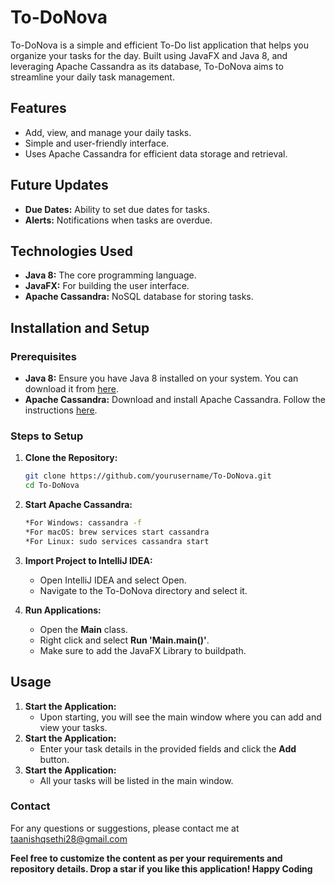 # To-DoNova

To-DoNova is a simple and efficient To-Do list application that helps you organize your tasks for the day. Built using JavaFX and Java 8, and leveraging Apache Cassandra as its database, To-DoNova aims to streamline your daily task management.

## Features

- Add, view, and manage your daily tasks.
- Simple and user-friendly interface.
- Uses Apache Cassandra for efficient data storage and retrieval.

## Future Updates

- **Due Dates:** Ability to set due dates for tasks.
- **Alerts:** Notifications when tasks are overdue.

## Technologies Used

- **Java 8:** The core programming language.
- **JavaFX:** For building the user interface.
- **Apache Cassandra:** NoSQL database for storing tasks.

## Installation and Setup

### Prerequisites

- **Java 8:** Ensure you have Java 8 installed on your system. You can download it from [here](https://www.oracle.com/java/technologies/javase-jdk8-downloads.html).
- **Apache Cassandra:** Download and install Apache Cassandra. Follow the instructions [here](https://cassandra.apache.org/download/).

### Steps to Setup

1. **Clone the Repository:**
   ```bash
   git clone https://github.com/yourusername/To-DoNova.git
   cd To-DoNova
2. **Start Apache Cassandra:**
    ```bash 
    *For Windows: cassandra -f
    *For macOS: brew services start cassandra
    *For Linux: sudo services cassandra start

3. **Import Project to IntelliJ IDEA:**
   - Open IntelliJ IDEA and select Open.
   - Navigate to the To-DoNova directory and select it.

4. **Run Applications:**
   - Open the **Main** class.
   - Right click and select **Run 'Main.main()'**.
   - Make sure to add the JavaFX Library to buildpath.

## Usage
1. **Start the Application:**
   - Upon starting, you will see the main window where you can add and view your tasks.
2. **Start the Application:**
   - Enter your task details in the provided fields and click the **Add** button.
3. **Start the Application:**
   - All your tasks will be listed in the main window.

### Contact
For any questions or suggestions, please contact me at taanishqsethi28@gmail.com


**Feel free to customize the content as per your requirements and repository details. Drop a star if you like this application! Happy Coding**
